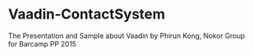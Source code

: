 # Vaadin-ContactSystem
The Presentation and Sample about Vaadin by Phirun Kong, Nokor Group for Barcamp PP 2015
